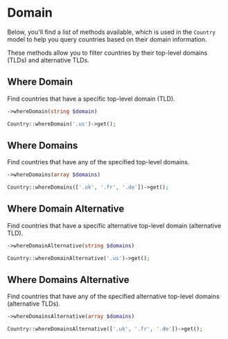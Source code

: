 # Domain

Below, you'll find a list of methods available, which is used in the `Country` model to help you query countries based on their domain information.

These methods allow you to filter countries by their top-level domains (TLDs) and alternative TLDs.

## Where Domain

Find countries that have a specific top-level domain (TLD).

```php
->whereDomain(string $domain)
```

```php
Country::whereDomain('.us')->get();
```

## Where Domains

Find countries that have any of the specified top-level domains.

```php
->whereDomains(array $domains)
```

```php
Country::whereDomains(['.uk', '.fr', '.de'])->get();
```

## Where Domain Alternative

Find countries that have a specific alternative top-level domain (alternative TLD).

```php
->whereDomainAlternative(string $domains)
```

```php
Country::whereDomainAlternative('.us')->get();
```

## Where Domains Alternative

Find countries that have any of the specified alternative top-level domains (alternative TLDs).

```php
->whereDomainsAlternative(array $domains)
```

```php
Country::whereDomainsAlternative(['.uk', '.fr', '.de'])->get();
```
